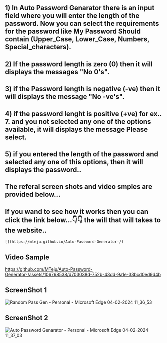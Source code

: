 ## 1) In Auto Password Genarator there is an input field where you will enter the length of the password. Now you can select the requirements for the password like My Password Should contain (Upper_Case, Lower_Case, Numbers, Special_characters). 
## 2) If the password length is zero (0) then it will displays the messages "No 0's".
## 3) if the Password length is negative (-ve) then it will displays the message "No -ve's".
## 4) if the password lenght is positive (+ve) for ex.. 7. and you not selected any one of the options available, it will displays the message Please select.
## 5) if you entered the length of the password and selected any one of this options, then it will displays the password..

## The referal screen shots and video smples are provided below...
## If you wand to see how it works then you can click the link below...👇👇 the will that will takes to the website..
    [](https://mteju.github.io/Auto-Password-Generator-/)

## Video Sample
https://github.com/MTeju/Auto-Password-Generator-/assets/106768538/d703038d-752b-43dd-9a1e-33bcd0ed9d4b

## ScreenShot 1

![Random Pass Gen - Personal - Microsoft​ Edge 04-02-2024 11_36_53](https://github.com/MTeju/Auto-Password-Generator-/assets/106768538/4e0c972a-113b-4348-a1de-b17deb50b71d)

## ScreenShot 2
![Auto Password Genarator - Personal - Microsoft​ Edge 04-02-2024 11_37_03](https://github.com/MTeju/Auto-Password-Generator-/assets/106768538/59ee40da-e536-4298-9df0-bb09400f3983)



